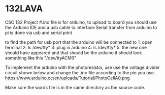 # 132LAVA
CSC 132 Project
#.ino file is for arduino, to upload to board you should use the Arduino IDE and a usb cable to interface
Serial transfer from arduino to pi is done via usb and serial print

to find the path for usb port that the arduino will be connected to
1: open terminal
2: ls /dev/tty*
3: plug in arduino
4: ls /dev/tty*
5. the new one should have appeared and that should be the arduino it should look something like this "/dev/ttyACM0"

To implement the arduino with the photoresistor, use use the voltage divider circuit shown below and change the .ino file according to the pin you use.
https://www.arduino.cc/en/uploads/Tutorial/PhotoCellA0.png

Make sure the words file is in the same directory as the source code.

